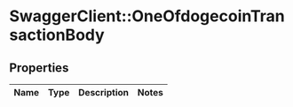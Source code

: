 # SwaggerClient::OneOfdogecoinTransactionBody

## Properties
Name | Type | Description | Notes
------------ | ------------- | ------------- | -------------


